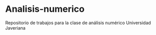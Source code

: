 # Analisis-numerico
 Repositorio de trabajos para la clase de análisis numérico Universidad Javeriana
